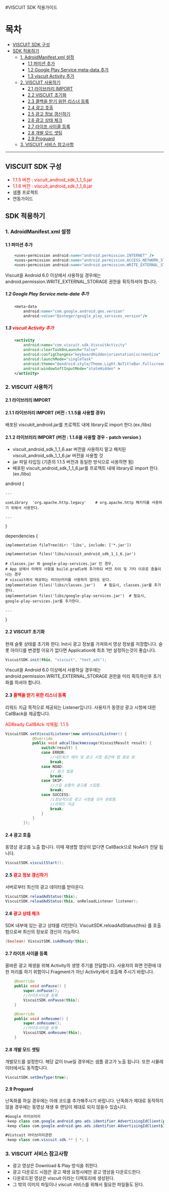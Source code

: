 #VISCUIT SDK 적용가이드

목차
=================
* [VISCUIT SDK 구성](#viscuit-sdk-구성)
* [SDK 적용하기](#sdk-적용하기)
	* [1. AdroidManifest.xml 설정](#1-adroidmanifest.xml-설정)
		* [1.1 퍼미션 추가](#11-퍼미션-추가)
		* [1.2 Google Play Service meta-data 추가](#12-google-play-service-meta-data-추가)
		* [1.3 viscuit Activity 추가](#13-viscuit-activity-추가)
    * [2. VISCUIT 사용하기](#2-viscuit-사용하기)
    	* [2.1 라이브러리 IMPORT](#21-라이브러리-import)
    	* [2.2 VISCUIT 초기화](#22-viscuit-초기화)
    	* [2.3 콜백을 받기 위한 리스너 등록](#23-콜백을-받기-위한-리스너-등록)
    	* [2.4 광고 호출](#24-콜백을-받기-위한-리스너-등록-및-광고-호출)
    	* [2.5 광고 정보 갱신하기](#25-광고-정보-갱신하기)
    	* [2.6 광고 상태 체크](#26-광고-상태-체크)
    	* [2.7 라이프 사이클 등록](#27-라이프-사이클-등록)
    	* [2.8 개발 모드 셋팅](#28-개발-모드-셋팅)
    	* [2.9 Proguard](#29-proguard)
    * [3. VISCUIT 서비스 참고사항](#3-VISCUIT-서비스-참고사항)
    
	


---

## VISCUIT SDK 구성
- <span style="color:red"> 1.1.5 버전 : viscuit_android_sdk_1_1_5.jar</span>
- <span style="color:red"> 1.1.6 버전 : viscuit_android_sdk_1_1_6.jar</span>
- 샘플 프로젝트
- 연동가이드


## SDK 적용하기

###  1. AdroidManifest.xml 설정
####  1.1 퍼미션 추가
```ruby
    <uses-permission android:name="android.permission.INTERNET" />
    <uses-permission android:name="android.permission.ACCESS_NETWORK_STATE" />
    <uses-permission android:name="android.permission.WRITE_EXTERNAL_STORAGE" />
```
Viscuit을 Android 6.0 이상에서 사용하실 경우에는
android.permission.WRITE_EXTERNAL_STORAGE 권한을 획득하셔야 합니다.

##### 1.2 Google Play Service meta-data 추가
```ruby
    <meta-data
        android:name="com.google.android.gms.version"
        android:value="@integer/google_play_services_version"/>
```
##### 1.3 <span style="color:red">viscuit Activity 추가</span>
```xml
    <activity
        android:name="com.viscuit.sdk.ViscuitActivity"
        android:clearTaskOnLaunch="false"
        android:configChanges="keyboardHidden|orientation|screenSize"
        android:launchMode="singleTask"
        android:theme="@android:style/Theme.Light.NoTitleBar.Fullscreen"
        android:windowSoftInputMode="stateHidden" >
    </activity>
```

### 2. VISCUIT 사용하기


#### 2.1 라이브러리 IMPORT 

#### 2.1.1 라이브러리 IMPORT (버전 : 1.1.5을 사용할 경우)
배포된 viscukit_android.jar를 프로젝트 내에 library로 import 한다.(ex./libs)

#### 2.1.2 라이브러리 IMPORT (버전 : 1.1.6을 사용할 경우 - patch version )
- viscuit_android_sdk_1_1_6.aar 버전을 사용하지 말고 패치된 viscuit_android_sdk_1_1_6.jar 버전을 사용할 것 
- jar 파일 타입임 (기존의 1.1.5 버전과 동일한 방식으로 사용하면 됨)
- 배포된 viscuit_android_sdk_1_1_6.jar를 프로젝트 내에 library로 import 한다.(ex./libs)


android {

	...
	
	useLibrary  'org.apache.http.legacy'	# org.apache.http 패키지를 사용하기 위해서 사용한다. 
	
	... 
	
}


dependencies {

    implementation fileTree(dir: 'libs', include: ['*.jar'])
    
    implementation files('libs/viscuit_android_sdk_1_1_6.jar')
    
    # classes.jar 와 google-play-services.jar 인 경우, 
    # App 상에서 아래의 사항을 build.gradle에 추가하되 버전 차이 및 기타 이유로 충돌이 나는 경우 
    # viscuit에서 제공하는 라이브러리를 사용하지 않아도 된다.  
    implementation files('libs/classes.jar')	# 필요시, classes.jar를 추가한다. 
    implementation files('libs/google-play-services.jar')  # 필요시, google-play-services.jar를 추가한다.
    
	... 
	
}



#### 2.2 VISCUIT 초기화
현재 슬롯 상태를 초기화 한다. Init시 광고 정보를 가져와서 영상 정보를 저장합니다.
슬롯 아이디를 변경할 이유가 없다면 Application에 최초 1번 설정하는것이 좋습니다.
```java
ViscuitSDK.init(this, "viscuit", "test_ads");
```
Viscuit을 Android 6.0 이상에서 사용하실 경우에는
android.permission.WRITE_EXTERNAL_STORAGE 권한을 미리 획득하신후 초기화를 하셔야 합니다.

#### 2.3 <span style="color:red"> 콜백을 받기 위한 리스너 등록</span>
리워드 지급 목적으로 제공되는 Listener입니다.
사용자가 동영상 광고 시청에 대한 CallBack을 제공합니다.

<span style="color:red"> ADReady CallBAck 삭제됨. 1.1.5</span>

```java
ViscuitSDK.setViscuitListener(new onViscuitListner() {
			@Override
			public void adcallbackmessage(ViscuitResult result) {
				switch(result) {
				case ERROR:
					//네트워크 에러 및 광고 시청 중간에 앱 종료 등
					break;
				case NOAD:
					// 광고 없음
					break;
				case SKIP:
					//스킵 상품의 광고를 스킵함.
					break;
				case SUCCESS:
					//정상적으로 광고 시청을 모두 완료함.
					//리워드 지급
					break;
				}
			}
		});
```

#### 2.4 광고 호출
동영상 광고를 노출 합니다.
이때 재생할 영상이 없다면 CallBack으로 NoAd가 전달 됩니다.
```java
ViscuitSDK.viscuitStart();
```


#### 2.5 <span style="color:red">광고 정보 갱신하기</span>

서버로부터 최신의 광고 데이터를 받아온다.

```java
ViscuitSDK.reloadAdStatus(this);
ViscuitSDK.reloadAdStatus(this, onReloadListener listener);
```

#### 2.6 <span style="color:red">광고 상태 체크</span>

SDK 내부에 있는 광고 상태를 리턴한다.
ViscuitSDK.reloadAdStatus(this) 를 호출 함으로써 최신의 정보로 갱신이 가능하다.

```java
(boolean) ViscuitSDK.isAdReady(this);
```

#### 2.7 라이프 사이클 등록
올바른 광고 재생을 위해 Activity의 생명 주기를 전달합니다.
사용자의 화면 전환에 대한 처리를 하기 위함이니 Fragment가 아닌 Activity에서 호출해 주시기 바랍니다.
```java
	@Override
	public void onPause() {
		super.onPause();
		//라이프사이클 등록
		ViscuitSDK.onPause(this);
	}

	@Override
	public void onResume() {
		super.onResume();
		//라이프사이클 등록
		ViscuitSDK.onResume(this);
	}
```


#### 2.8 개발 모드 셋팅
개발모드를 설정한다. 해당 값이 true일 경우에는 샘플 광고가 노출 됩니다.
또한 시뮬레이터에서도 동작합니다.
```java
ViscuitSDK.setDevType(true);
```


#### 2.9 Proguard
난독화를 하실 경우에는 아래 코드를 추가해주시기 바랍니다.
난독화가 제대로 동작하지 않을 경우에는 동영상 재생 후 랜딩이 제대로 되지 않을수 있습니다.
```java
#Google 라이브러리
-keep class com.google.android.gms.ads.identifier.AdvertisingIdClient{public *;}
-keep class com.google.android.gms.ads.identifier.AdvertisingIdClient$Info{public *;}

#Vistcuit 라이브러리관련
-keep class com.viscuit.sdk.** { *; }

```

### 3. VISCUIT 서비스 참고사항
- 광고 영상은 Download & Play 방식을 취한다. 
- 광고 다운로드 시점은 광고 재생 요청시에만 광고 영상을 다운로드한다. 
- 다운로드된 영상은 viscuit 이라는 디렉토리에 생성된다. 
- 그 밖의 이미지 파일이나 viscuit 서비스를 위해서 필요한 파일들도 된다. 
